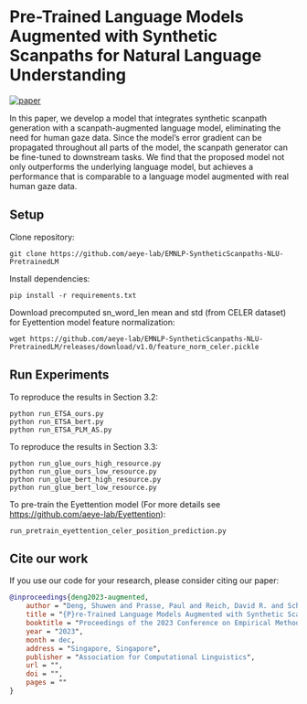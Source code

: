 # Pre-Trained Language Models Augmented with Synthetic Scanpaths for Natural Language Understanding
[![paper](https://img.shields.io/static/v1?label=paper&message=download%20link&color=brightgreen)](https://aclanthology.org/2023.emnlp-main.400/)

In this paper, we develop a model that integrates synthetic scanpath generation with a scanpath-augmented language model, eliminating the need for human gaze data. Since the model’s error gradient can be propagated throughout all parts of the model, the scanpath generator can be fine-tuned to downstream tasks. We find that the proposed model not only outperforms the underlying language model, but achieves a performance that is comparable to a language model augmented with real human gaze data.

## Setup
Clone repository:

```
git clone https://github.com/aeye-lab/EMNLP-SyntheticScanpaths-NLU-PretrainedLM
```

Install dependencies:

```
pip install -r requirements.txt
```

Download precomputed sn_word_len mean and std (from CELER dataset) for Eyettention model feature normalization:

```
wget https://github.com/aeye-lab/EMNLP-SyntheticScanpaths-NLU-PretrainedLM/releases/download/v1.0/feature_norm_celer.pickle
```

## Run Experiments
To reproduce the results in Section 3.2:
```
python run_ETSA_ours.py
python run_ETSA_bert.py
python run_ETSA_PLM_AS.py
```

To reproduce the results in Section 3.3:
```
python run_glue_ours_high_resource.py
python run_glue_ours_low_resource.py
python run_glue_bert_high_resource.py
python run_glue_bert_low_resource.py
```

To pre-train the Eyettention model (For more details see https://github.com/aeye-lab/Eyettention):
```
run_pretrain_eyettention_celer_position_prediction.py
```


## Cite our work
If you use our code for your research, please consider citing our paper:

```bibtex
@inproceedings{deng2023-augmented,
    author = "Deng, Shuwen and Prasse, Paul and Reich, David R. and Scheffer, Tobias and J{\"a}ger, Lena A.",
    title = "{P}re-Trained Language Models Augmented with Synthetic Scanpaths for Natural Language Understanding",
    booktitle = "Proceedings of the 2023 Conference on Empirical Methods in Natural Language Processing (EMNLP 2023)",
    year = "2023",
    month = dec,
    address = "Singapore, Singapore",
    publisher = "Association for Computational Linguistics",
    url = "",
    doi = "",
    pages = ""
}
```

